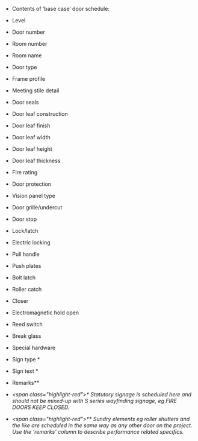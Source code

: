 
- <span class="highlight-red">Contents of ‘base case’ door schedule:</span>
- <span class="highlight-red">Level</span>
- <span class="highlight-red">Door number</span>
- <span class="highlight-red">Room number</span>
- <span class="highlight-red">Room name</span>
- <span class="highlight-red">Door type</span>
- <span class="highlight-red">Frame profile</span>
- <span class="highlight-red">Meeting stile detail</span>
- <span class="highlight-red">Door seals</span>
- <span class="highlight-red">Door leaf construction</span>
- <span class="highlight-red">Door leaf finish</span>
- <span class="highlight-red">Door leaf width</span>
- <span class="highlight-red">Door leaf height</span>
- <span class="highlight-red">Door leaf thickness</span>
- <span class="highlight-red">Fire rating</span>



- <span class="highlight-red">Door protection</span>
- <span class="highlight-red">Vision panel type</span>
- <span class="highlight-red">Door grille/undercut</span>
- <span class="highlight-red">Door stop</span>
- <span class="highlight-red">Lock/latch</span>
- <span class="highlight-red">Electric locking</span>
- <span class="highlight-red">Pull handle</span>
- <span class="highlight-red">Push plates</span>
- <span class="highlight-red">Bolt latch</span>
- <span class="highlight-red">Roller catch</span>
- <span class="highlight-red">Closer</span>
- <span class="highlight-red">Electromagnetic hold open</span>
- <span class="highlight-red">Reed switch</span>
- <span class="highlight-red">Break glass</span>



- <span class="highlight-red">Special hardware</span>
- <span class="highlight-red">Sign type *</span>
- <span class="highlight-red">Sign text *</span>
- <span class="highlight-red">Remarks**</span>
- _<span class="highlight-r<span class="highlight-red">ed">* </span>Statutory signage is scheduled here and should not be mixed-u<span class="highlight-red">p with S </span>series wayfinding signage, eg FIRE DOORS KEEP CLOSED._
- _<span class="highlight-r<span class="highlight-red">ed">** Sundry </span>elements eg roller shutters and the like are scheduled in the same way as any other door on the project. Use the ‘remarks’ column to describe performance related specifics._
